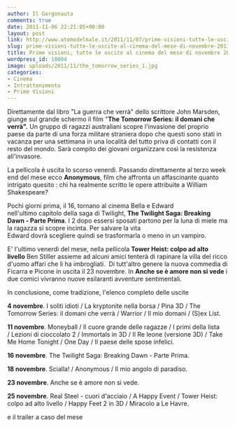 ```yaml
---
author: Il Gorgonauta
comments: true
date: 2011-11-06 22:21:05+00:00
layout: post
link: http://www.atomodelmale.it/2011/11/07/prime-visioni-tutte-le-uscite-al-cinema-del-mese-di-novembre-2011/
slug: prime-visioni-tutte-le-uscite-al-cinema-del-mese-di-novembre-2011
title: Prime visioni, tutte le uscite al cinema del mese di novembre 2011.
wordpress_id: 10804
image: uploads/2011/11/the_tomorrow_series_1.jpg
categories:
- Cinema
- Intrattenimento
- Prime Visioni
---
```



Direttamente dal libro "La guerra che verrà" dello scrittore John Marsden, giunge sul grande schermo il film "**The Tomorrow Series: il domani che verrà".** Un gruppo di ragazzi australiani scopre l'invasione del proprio paese da parte di una forza militare straniera dopo che questi sono stati in vacanza per una settimana in una località del tutto priva di contatti con il resto del mondo. Sarà compito dei giovani organizzare così la resistenza all'invasore.

La pellicola è uscita lo scorso venerdì. Passando direttamente al terzo week end del mese ecco **Anonymous**, film che affronta un affascinante quanto intrigato quesito : chi ha realmente scritto le opere attribuite a William Shakespeare?

Pochi giorni prima, il 16, tornano al cinema Bella e Edward nell'ultimo capitolo della saga di Twilight, **The Twilight Saga: Breaking Dawn - Parte Prima**. I 2 dopo essersi sposati partono per la luna di miele ma la ragazza si scopre incinta. Per salvare la vita Edward dovrà scegliere quindi se trasformarla o meno in un vampiro.

E' l'ultimo venerdì del mese, nella pellicola **Tower Heist: colpo ad alto livello** Ben Stiller assieme ad alcuni amici tenterà di rapinare la villa del ricco d'uomo affari che li ha imbrogliati.  Di tutt'altro genere la nuova commedia di Ficarra e Picone in uscita il 23 novembre. In **Anche se è amore non si vede** i due comici vivranno nuove esilaranti avventure sentimentali.

In conclusione, come tradizione, l'elenco completo delle uscite

**4 novembre**. I soliti idioti / La kryptonite nella borsa / Pina 3D / The Tomorrow Series: il domani che verrà /
Warrior / Il mio domani / (S)ex List.

**11 novembre**. Moneyball / Il cuore grande delle ragazze / I primi della lista / Lezioni di cioccolato 2 / Immortals in 3D / Il Re leone (versione 3D) / Take Me Home Tonight / One Day / Il paese delle spose infelici.

**16 novembre**. The Twilight Saga: Breaking Dawn - Parte Prima.

**18 novembre**. Scialla! / Anonymous / Il mio angolo di paradiso.

**23 novembre**. Anche se è amore non si vede.

**25 novembre**. Real Steel - cuori d'acciaio / A Happy Event / Tower Heist: colpo ad alto livello / Happy Feet 2 in 3D / Miracolo a Le Havre.

e il trailer a caso del mese

